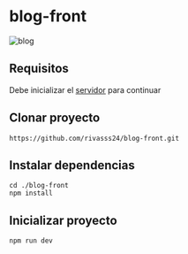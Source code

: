 # blog-front
![blog](https://user-images.githubusercontent.com/80996376/192051243-90e68cd4-3e5c-4933-af64-9213f5cb995e.png)

## Requisitos
Debe inicializar el [servidor](https://github.com/rivasss24/blog-back) para continuar

## Clonar proyecto

```
https://github.com/rivasss24/blog-front.git
```

## Instalar dependencias

```
cd ./blog-front
npm install
```

## Inicializar proyecto

```
npm run dev
```
